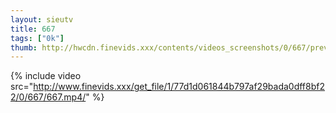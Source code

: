 ```yaml
--- 
layout: sieutv
title: 667
tags: ["0k"]
thumb: http://hwcdn.finevids.xxx/contents/videos_screenshots/0/667/preview.mp4.jpg
---
```

{% include video src="http://www.finevids.xxx/get_file/1/77d1d061844b797af29bada0dff8bf22/0/667/667.mp4/" %} 
